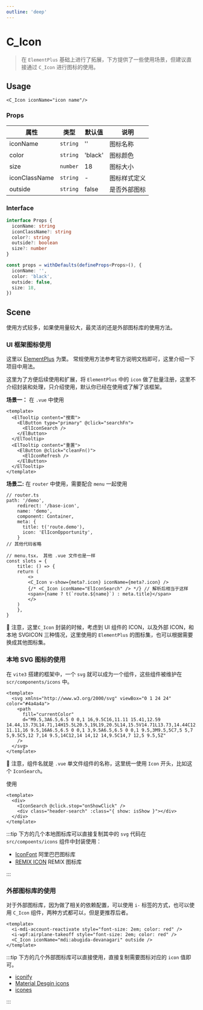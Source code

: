 ```yaml
---
outline: 'deep'
---
```


# C_Icon

> 在 `ElementPlus` 基础上进行了拓展，下方提供了一些使用场景，但建议直接通过 `C_Icon` 进行图标的使用。

## Usage

`<C_Icon iconName="icon name"/>`

### Props

| 属性          | 类型     | 默认值  | 说明         |
| ------------- | -------- | ------- | ------------ |
| iconName      | `string` | ''      | 图标名称     |
| color         | `string` | 'black' | 图标颜色     |
| size          | `number` | 18      | 图标大小     |
| iconClassName | `string` | -       | 图标样式定义 |
| outside       | `string` | false   | 是否外部图标 |

### Interface

```ts
interface Props {
  iconName: string
  iconClassName?: string
  color?: string
  outside?: boolean
  size?: number
}

const props = withDefaults(defineProps<Props>(), {
  iconName: '',
  color: 'black',
  outside: false,
  size: 18,
})
```

## Scene

使用方式较多，如果使用量较大，最灵活的还是外部图标库的使用方法。

### UI 框架图标使用

这里以 [ElementPlus](http://element-plus.org/zh-CN/component/icon.html) 为栗。
常规使用方法参考官方说明文档即可，这里介绍一下项目中用法。

这里为了方便后续使用和扩展，将 `ElementPlus` 中的 `icon` 做了批量注册，这里不介绍封装和处理，只介绍使用，默认你已经在使用或了解了该框架。

**场景一：**
在 `.vue` 中使用

```vue{4,9}
<template>
  <ElTooltip content="搜索">
    <ElButton type="primary" @click="searchFn">
      <ElIconSearch />
    </ElButton>
  </ElTooltip>
  <ElTooltip content="重置">
    <ElButton @click="cleanFn()">
      <ElIconRefresh />
    </ElButton>
  </ElTooltip>
</template>
```

**场景二:**
在 `router` 中使用，需要配合 `menu` 一起使用

```ts{8}
// router.ts
path: '/demo',
    redirect: '/base-icon',
    name: 'demo',
    component: Container,
    meta: {
      title: t('route.demo'),
      icon: 'ElIconOpportunity',
    }
// 其他代码省略
```

```tsx{6}
// menu.tsx， 其他 .vue 文件也是一样
const slots = {
    title: () => {
    return (
        <>
        <C_Icon v-show={meta?.icon} iconName={meta?.icon} />
        {/* <C_Icon iconName="ElIconSearch" /> */} // 解析后相当于这样
        <span>{name ? t(`route.${name}`) : meta.title}</span>
        </>
    )
    },
}
```

:bell: 注意，这里`C_Icon` 封装的时候，考虑到 UI 组件的 ICON，以及外部 ICON，和本地 SVGICON 三种情况，这里使用的 `ElementPlus` 的图标集，也可以根据需要换成其他图标集。

### 本地 SVG 图标的使用

在 `vite3` 搭建的框架中，一个 `svg` 就可以成为一个组件，这些组件被维护在 `scr/components/icons` 中。

```vue
<template>
  <svg xmlns="http://www.w3.org/2000/svg" viewBox="0 1 24 24" color="#4a4a4a">
    <path
      fill="currentColor"
      d="M9.5,3A6.5,6.5 0 0,1 16,9.5C16,11.11 15.41,12.59 14.44,13.73L14.71,14H15.5L20.5,19L19,20.5L14,15.5V14.71L13.73,14.44C12.59,15.41 11.11,16 9.5,16A6.5,6.5 0 0,1 3,9.5A6.5,6.5 0 0,1 9.5,3M9.5,5C7,5 5,7 5,9.5C5,12 7,14 9.5,14C12,14 14,12 14,9.5C14,7 12,5 9.5,5Z"
    />
  </svg>
</template>
```

:bell: 注意，组件名就是 `.vue` 单文件组件的名称，这里统一使用 `Icon` 开头，比如这个 `IconSearch`。

使用

```vue{3}
<template>
  <div>
    <IconSearch @click.stop="onShowClick" />
    <div class="header-search" :class="{ show: isShow }"></div>
  </div>
</template>
```

:::tip
下方的几个本地图标库可以直接复制其中的 `svg` 代码在 `src/compoents/icons` 组件中封装使用：

- [IconFont](https://www.iconfont.cn/) 阿里巴巴图标库
- [REMIX ICON](https://remixicon.com/) REMIX 图标库

:::

### 外部图标库的使用

对于外部图标库，因为做了相关的依赖配置，可以使用 `i-` 标签的方式，也可以使用 `C_Icon` 组件，两种方式都可以，但是更推荐后者。

```vue
<template>
  <i-mdi-account-reactivate style="font-size: 2em; color: red" />
  <i-wpf:airplane-takeoff style="font-size: 2em; color: red" />
  <C_Icon iconName="mdi:abugida-devanagari" outside />
</template>
```

:::tip
下方的几个外部图标库可以直接使用，直接复制需要图标对应的 `icon` 值即可。

- [iconify](https://icon-sets.iconify.design/)
- [Material Desgin icons](https://materialdesignicons.com/)
- [icones](https://icones.netlify.app/)

:::
